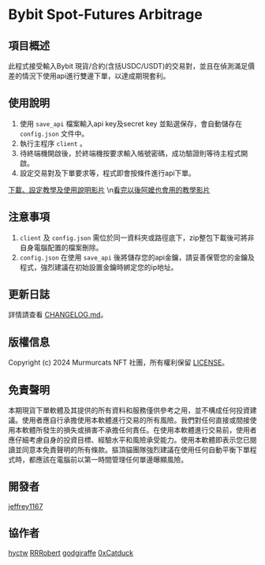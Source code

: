 # Bybit Spot-Futures Arbitrage

## 項目概述
此程式接受輸入Bybit 現貨/合約(含括USDC/USDT)的交易對，並且在偵測滿足價差的情況下使用api進行雙邊下單，以達成期現套利。

## 使用說明
1. 使用 `save_api` 檔案輸入api key及secret key 並點選保存，會自動儲存在 `config.json` 文件中。
2. 執行主程序 `client` 。
3. 待終端機開啟後，於終端機按要求輸入帳號密碼，成功驗證則等待主程式開啟。
4. 設定交易對及下單要求等，程式即會按條件進行api下單。

[下載、設定教學及使用說明影片](https://youtu.be/mOMIfSv1ags)
\n[看完以後阿嬤也會用的教學影片](https://youtu.be/z8LcoAn3xHc)

## 注意事項
1. `client` 及 `config.json` 需位於同一資料夾或路徑底下，zip整包下載後可將非自身電腦配置的檔案刪除。
2. `config.json` 在使用 `save_api` 後將儲存您的api金鑰，請妥善保管您的金鑰及程式，強烈建議在初始設置金鑰時綁定您的ip地址。

## 更新日誌
詳情請查看 [CHANGELOG.md](CHANGELOG.md)。

## 版權信息
Copyright (c) 2024 Murmurcats NFT 社團，所有權利保留 [LICENSE](LICENSE)。

## 免責聲明
本期現貨下單軟體及其提供的所有資料和服務僅供參考之用，並不構成任何投資建議。使用者應自行承擔使用本軟體進行交易的所有風險。我們對任何直接或間接使用本軟體所發生的損失或損害不承擔任何責任。在使用本軟體進行交易前，使用者應仔細考慮自身的投資目標、經驗水平和風險承受能力。使用本軟體即表示您已閱讀並同意本免責聲明的所有條款。摳頂貓團隊強烈建議在使用任何自動平衡下單程式時，都應該在電腦前以第一時間管理任何單邊曝顯風險。

## 開發者
[jeffrey1167](https://github.com/jeffrey1167)

## 協作者
[hyctw](https://github.com/hyc5566)
[RRRobert](https://github.com/yuying990718)
[godgiraffe](https://github.com/godgiraffe)
[0xCatduck](https://github.com/0xCatduck)
